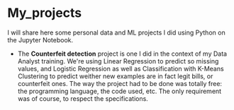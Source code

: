 # My_projects

I will share here some personal data and ML projects I did using Python on the Jupyter Notebook.

* The **Counterfeit detection** project is one I did in the context of my Data Analyst training. We're using Linear Regression to predict so missing values, and Logistic
  Regression as well as Classification with K-Means Clustering to predict weither new examples are in fact legit bills, or counterfeit ones.
  The way the project had to be done was totally free: the programming language, the code used, etc. The only requirement was of course, to respect the specifications.
